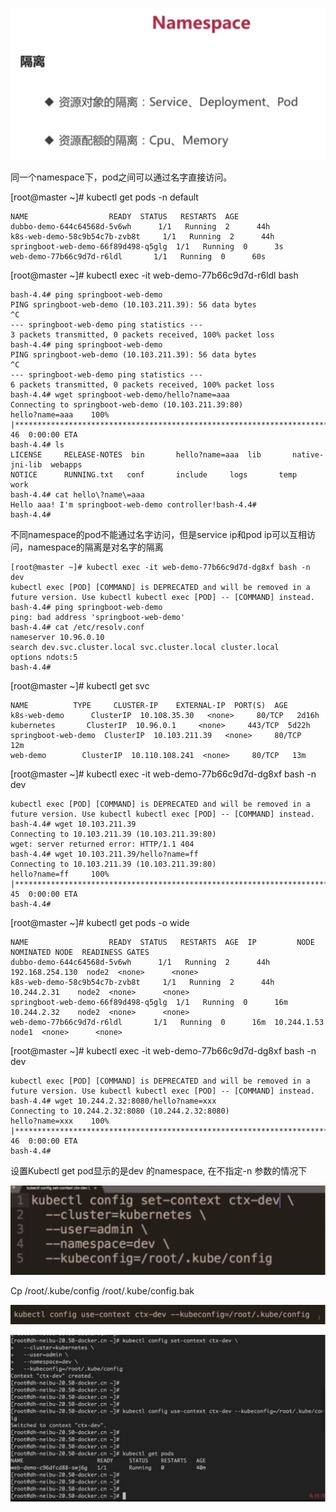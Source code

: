 ![img](1-namespace.assets/wps1.jpg)

同一个namespace下，pod之间可以通过名字直接访问。

[root@master ~]# kubectl get pods -n default

```
NAME                  READY  STATUS   RESTARTS  AGE
dubbo-demo-644c64568d-5v6wh      1/1   Running  2      44h
k8s-web-demo-58c9b54c7b-zvb8t     1/1   Running  2      44h
springboot-web-demo-66f89d498-q5glg  1/1   Running  0      3s
web-demo-77b66c9d7d-r6ldl       1/1   Running  0      60s
```

[root@master ~]# kubectl exec -it web-demo-77b66c9d7d-r6ldl bash

```
bash-4.4# ping springboot-web-demo
PING springboot-web-demo (10.103.211.39): 56 data bytes
^C
--- springboot-web-demo ping statistics ---
3 packets transmitted, 0 packets received, 100% packet loss
bash-4.4# ping springboot-web-demo
PING springboot-web-demo (10.103.211.39): 56 data bytes
^C
--- springboot-web-demo ping statistics ---
6 packets transmitted, 0 packets received, 100% packet loss
bash-4.4# wget springboot-web-demo/hello?name=aaa
Connecting to springboot-web-demo (10.103.211.39:80)
hello?name=aaa    100% |******************************************************************************************************************|   46  0:00:00 ETA
bash-4.4# ls
LICENSE     RELEASE-NOTES  bin       hello?name=aaa  lib       native-jni-lib  webapps
NOTICE      RUNNING.txt   conf       include     logs       temp       work
bash-4.4# cat hello\?name\=aaa 
Hello aaa! I'm springboot-web-demo controller!bash-4.4# 
bash-4.4#
```

不同namespace的pod不能通过名字访问，但是service ip和pod ip可以互相访问，namespace的隔离是对名字的隔离

```
[root@master ~]# kubectl exec -it web-demo-77b66c9d7d-dg8xf bash -n dev
kubectl exec [POD] [COMMAND] is DEPRECATED and will be removed in a future version. Use kubectl kubectl exec [POD] -- [COMMAND] instead.
bash-4.4# ping springboot-web-demo
ping: bad address 'springboot-web-demo'
bash-4.4# cat /etc/resolv.conf 
nameserver 10.96.0.10
search dev.svc.cluster.local svc.cluster.local cluster.local
options ndots:5
bash-4.4# 
```

[root@master ~]# kubectl get svc

```
NAME          TYPE     CLUSTER-IP    EXTERNAL-IP  PORT(S)  AGE
k8s-web-demo      ClusterIP  10.108.35.30   <none>     80/TCP   2d16h
kubernetes       ClusterIP  10.96.0.1     <none>     443/TCP  5d22h
springboot-web-demo  ClusterIP  10.103.211.39   <none>     80/TCP   12m
web-demo        ClusterIP  10.110.108.241  <none>     80/TCP   13m
```

[root@master ~]# kubectl exec -it web-demo-77b66c9d7d-dg8xf bash -n dev

```
kubectl exec [POD] [COMMAND] is DEPRECATED and will be removed in a future version. Use kubectl kubectl exec [POD] -- [COMMAND] instead.
bash-4.4# wget 10.103.211.39
Connecting to 10.103.211.39 (10.103.211.39:80)
wget: server returned error: HTTP/1.1 404 
bash-4.4# wget 10.103.211.39/hello?name=ff
Connecting to 10.103.211.39 (10.103.211.39:80)
hello?name=ff     100% |******************************************************************************************************************|   45  0:00:00 ETA
bash-4.4#
```

[root@master ~]# kubectl get pods -o wide

```
NAME                  READY  STATUS   RESTARTS  AGE  IP         NODE   NOMINATED NODE  READINESS GATES
dubbo-demo-644c64568d-5v6wh      1/1   Running  2      44h  192.168.254.130  node2  <none>      <none>
k8s-web-demo-58c9b54c7b-zvb8t     1/1   Running  2      44h  10.244.2.31    node2  <none>      <none>
springboot-web-demo-66f89d498-q5glg  1/1   Running  0      16m  10.244.2.32    node2  <none>      <none>
web-demo-77b66c9d7d-r6ldl       1/1   Running  0      16m  10.244.1.53    node1  <none>      <none>
```

[root@master ~]# kubectl exec -it web-demo-77b66c9d7d-dg8xf bash -n dev

```
kubectl exec [POD] [COMMAND] is DEPRECATED and will be removed in a future version. Use kubectl kubectl exec [POD] -- [COMMAND] instead.
bash-4.4# wget 10.244.2.32:8080/hello?name=xxx
Connecting to 10.244.2.32:8080 (10.244.2.32:8080)
hello?name=xxx    100% |******************************************************************************************************************|   46  0:00:00 ETA
bash-4.4# 
```

设置Kubectl get pod显示的是dev 的namespace, 在不指定-n 参数的情况下

![img](1-namespace.assets/wps2.jpg) 

Cp /root/.kube/config /root/.kube/config.bak

![img](1-namespace.assets/wps3.jpg) 

![img](1-namespace.assets/wps4.jpg) 

 

